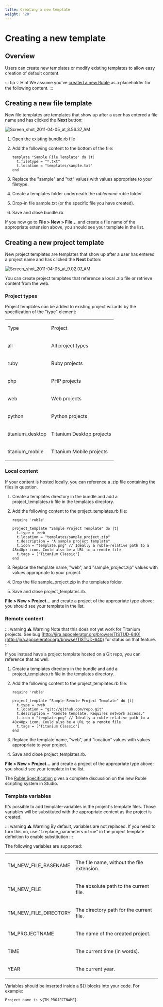 ```yaml
---
title: Creating a new template
weight: '20'
---
```


# Creating a new template

## Overview

Users can create new templates or modify existing templates to allow easy creation of default content.

::: tip 💡 Hint
We assume you've [created a new Ruble](#undefined) as a placeholder for the following content.
:::

## Creating a new file template

New file templates are templates that show up after a user has entered a file name and has clicked the **Next** button:

![Screen_shot_2011-04-05_at_8.56.37_AM](./Screen_shot_2011-04-05_at_8.56.37_AM.png)

1. Open the existing bundle.rb file

2. Add the following content to the bottom of the file:

    ```
    template "Sample File Template" do |t|
      t.filetype = "*.txt"
      t.location = "templates/sample.txt"
    end
    ```

3. Replace the "sample" and "txt" values with values appropriate to your filetype.

4. Create a templates folder underneath the _rublename_.ruble folder.

5. Drop-in file sample.txt (or the specific file you have created).

6. Save and close bundle.rb.

If you now go to **File > New > File...** and create a file name of the appropriate extension above, you should see your template in the list.

## Creating a new project template

New project templates are templates that show up after a user has entered a project name and has clicked the **Next** button:

![Screen_shot_2011-04-05_at_9.02.07_AM](./Screen_shot_2011-04-05_at_9.02.07_AM.png)

You can create project templates that reference a local .zip file or retrieve content from the web.

### Project types

Project templates can be added to existing project wizards by the specification of the "type" element:

<table class="confluenceTable"><thead class=" "></thead><tfoot class=" "></tfoot><tbody class=" "><tr><td class="confluenceTh" rowspan="1" colspan="1"><p>Type</p></td><td class="confluenceTd" rowspan="1" colspan="1"><p>Project</p></td></tr><tr><td class="confluenceTd" rowspan="1" colspan="1"><p>all</p></td><td class="confluenceTd" rowspan="1" colspan="1"><p>All project types</p></td></tr><tr><td class="confluenceTd" rowspan="1" colspan="1"><p>ruby</p></td><td class="confluenceTd" rowspan="1" colspan="1"><p>Ruby projects</p></td></tr><tr><td class="confluenceTd" rowspan="1" colspan="1"><p>php</p></td><td class="confluenceTd" rowspan="1" colspan="1"><p>PHP projects</p></td></tr><tr><td class="confluenceTd" rowspan="1" colspan="1"><p>web</p></td><td class="confluenceTd" rowspan="1" colspan="1"><p>Web projects</p></td></tr><tr><td class="confluenceTd" rowspan="1" colspan="1"><p>python</p></td><td class="confluenceTd" rowspan="1" colspan="1"><p>Python projects</p></td></tr><tr><td class="confluenceTd" rowspan="1" colspan="1"><p>titanium_desktop</p></td><td class="confluenceTd" rowspan="1" colspan="1"><p>Titanium Desktop projects</p></td></tr><tr><td class="confluenceTd" rowspan="1" colspan="1"><p>titanium_mobile</p></td><td class="confluenceTd" rowspan="1" colspan="1"><p>Titanium Mobile projects</p></td></tr></tbody></table>

### Local content

If your content is hosted locally, you can reference a .zip file containing the files in question.

1. Create a templates directory in the bundle and add a project\_templates.rb file in the templates directory.

2. Add the following content to the project\_templates.rb file:

    ```
    require 'ruble'

    project_template "Sample Project Template" do |t|
      t.type = :web
      t.location = "templates/sample_project.zip"
      t.description = "A sample project template"
      t.icon = "template.png" // Ideally a ruble-relative path to a 48x48px icon. Could also be a URL to a remote file
      t.tags = ['Titanium Classic']
    end
    ```

3. Replace the template name, "web", and "sample\_project.zip" values with values appropriate to your project.

4. Drop the file sample\_project.zip in the templates folder.

5. Save and close project\_templates.rb.

**File > New > Project...** and create a project of the appropriate type above; you should see your template in the list.

### Remote content

::: warning ⚠️ Warning
Note that this does not yet work for Titanium projects. See bug [http://jira.appcelerator.org/browse/TISTUD-640](http://jira.appcelerator.org/browse/TISTUD-640) for status on that feature.
:::

If you instead have a project template hosted on a Git repo, you can reference that as well:

1. Create a templates directory in the bundle and add a project\_templates.rb file in the templates directory.

2. Add the following content to the project\_templates.rb file:

    ```
    require 'ruble'

    project_template "Sample Remote Project Template" do |t|
      t.type = :web
      t.location = "git://github.com/repo.git"
      t.description = "Remote template. Requires network access."
      t.icon = "template.png" // Ideally a ruble-relative path to a 48x48px icon. Could also be a URL to a remote file
      t.tags = ['Titanium Classic']
    end
    ```

3. Replace the template name, "web", and "location" values with values appropriate to your project.

4. Save and close project\_templates.rb.

**File > New > Project...** and create a project of the appropriate type above; you should see your template in the list.

The [Ruble Specification](#undefined) gives a complete discussion on the new Ruble scripting system in Studio.

### Template variables

It's possible to add template-variables in the project's template files. Those variables will be substituted with the appropriate content as the project is created.

::: warning ⚠️ Warning
By default, variables are not replaced. If you need to turn this on, use "t.replace\_parameters = true" in the project template definition to enable substitution
:::

The following variables are supported:

<table class="confluenceTable"><thead class=" "></thead><tfoot class=" "></tfoot><tbody class=" "><tr><td class="confluenceTd" rowspan="1" colspan="1"><p>TM_NEW_FILE_BASENAME</p></td><td class="confluenceTd" rowspan="1" colspan="1"><p>The file name, without the file extension.</p></td></tr><tr><td class="confluenceTd" rowspan="1" colspan="1"><p>TM_NEW_FILE</p></td><td class="confluenceTd" rowspan="1" colspan="1"><p>The absolute path to the current file.</p></td></tr><tr><td class="confluenceTd" rowspan="1" colspan="1"><p>TM_NEW_FILE_DIRECTORY</p></td><td class="confluenceTd" rowspan="1" colspan="1"><p>The directory path for the current file.</p></td></tr><tr><td class="confluenceTd" rowspan="1" colspan="1"><p>TM_PROJECTNAME</p></td><td class="confluenceTd" rowspan="1" colspan="1"><p>The name of the created project.</p></td></tr><tr><td class="confluenceTd" rowspan="1" colspan="1"><p>TIME</p></td><td class="confluenceTd" rowspan="1" colspan="1"><p>The current time (in words).</p></td></tr><tr><td class="confluenceTd" rowspan="1" colspan="1"><p>YEAR</p></td><td class="confluenceTd" rowspan="1" colspan="1"><p>The current year.</p></td></tr></tbody></table>

Variables should be inserted inside a ${} blocks into your code. For example:

```
Project name is ${TM_PROJECTNAME}.
```

